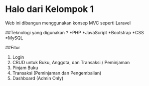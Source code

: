 # Halo dari Kelompok 1
Web ini dibangun menggunakan konsep MVC seperti Laravel

##Teknologi yang digunakan ?
*PHP
*JavaScript
*Bootstrap
*CSS
*MySQL

##Fitur
1. Login
2. CRUD untuk Buku, Anggota, dan Transaksi / Peminjaman
3. Pinjam Buku
4. Transaksi (Peminjaman dan Pengembalian)
5. Dashboard (Admin Only)
